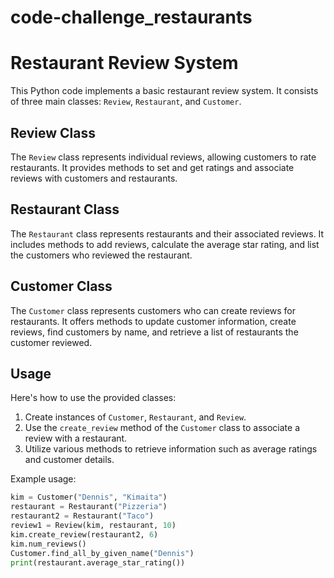 # code-challenge_restaurants
# Restaurant Review System

This Python code implements a basic restaurant review system. It consists of three main classes: `Review`, `Restaurant`, and `Customer`.

## Review Class

The `Review` class represents individual reviews, allowing customers to rate restaurants. It provides methods to set and get ratings and associate reviews with customers and restaurants.

## Restaurant Class

The `Restaurant` class represents restaurants and their associated reviews. It includes methods to add reviews, calculate the average star rating, and list the customers who reviewed the restaurant.

## Customer Class

The `Customer` class represents customers who can create reviews for restaurants. It offers methods to update customer information, create reviews, find customers by name, and retrieve a list of restaurants the customer reviewed.

## Usage

Here's how to use the provided classes:

1. Create instances of `Customer`, `Restaurant`, and `Review`.
2. Use the `create_review` method of the `Customer` class to associate a review with a restaurant.
3. Utilize various methods to retrieve information such as average ratings and customer details.

Example usage:

```python
kim = Customer("Dennis", "Kimaita")
restaurant = Restaurant("Pizzeria")
restaurant2 = Restaurant("Taco")
review1 = Review(kim, restaurant, 10)
kim.create_review(restaurant2, 6)
kim.num_reviews()
Customer.find_all_by_given_name("Dennis")
print(restaurant.average_star_rating())
